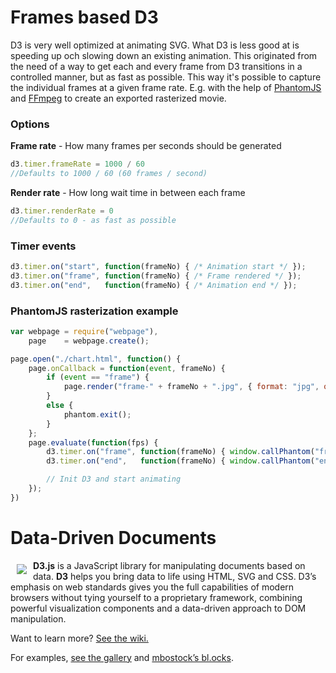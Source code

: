 # Frames based D3
D3 is very well optimized at animating SVG. What D3 is less good at is speeding up och slowing down an existing animation.
This originated from the need of a way to get each and every frame from D3 transitions in a controlled manner, but as fast as possible. This way it's possible to capture the individual frames at a given frame rate. E.g. with the help of [PhantomJS](http://phantomjs.org/) and [FFmpeg](http://www.ffmpeg.org/) to create an exported rasterized movie.

### Options
**Frame rate** - How many frames per seconds should be generated
```javascript
d3.timer.frameRate = 1000 / 60
//Defaults to 1000 / 60 (60 frames / second)
```

**Render rate** - How long wait time in between each frame
```javascript
d3.timer.renderRate = 0
//Defaults to 0 - as fast as possible
```

### Timer events
```javascript
d3.timer.on("start", function(frameNo) { /* Animation start */ });
d3.timer.on("frame", function(frameNo) { /* Frame rendered */ });
d3.timer.on("end",   function(frameNo) { /* Animation end */ });
```

### PhantomJS rasterization example
```javascript
var webpage = require("webpage"),
    page    = webpage.create();

page.open("./chart.html", function() {
	page.onCallback = function(event, frameNo) {
		if (event == "frame") {
			page.render("frame-" + frameNo + ".jpg", { format: "jpg", quality: 100 });
		}
		else {
			phantom.exit();
		}
	};
	page.evaluate(function(fps) {
		d3.timer.on("frame", function(frameNo) { window.callPhantom("frame", frameNo); });
		d3.timer.on("end",   function(frameNo) { window.callPhantom("end",   frameNo); });

		// Init D3 and start animating
	});
})
```

# Data-Driven Documents

<a href="http://d3js.org"><img src="http://d3js.org/logo.svg" align="left" hspace="10" vspace="6"></a>

**D3.js** is a JavaScript library for manipulating documents based on data. **D3** helps you bring data to life using HTML, SVG and CSS. D3’s emphasis on web standards gives you the full capabilities of modern browsers without tying yourself to a proprietary framework, combining powerful visualization components and a data-driven approach to DOM manipulation.

Want to learn more? [See the wiki.](https://github.com/mbostock/d3/wiki)

For examples, [see the gallery](https://github.com/mbostock/d3/wiki/Gallery) and [mbostock’s bl.ocks](http://bl.ocks.org/mbostock).
